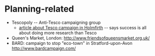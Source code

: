 # Planning-related #

  * Tescopoly -- Anti-Tesco campaigning group
    * [article about Tesco campaign in Holmfirth](http://women.timesonline.co.uk/tol/life_and_style/women/the_way_we_live/article6873375.ece) -- says success is all about doing more research than Tesco
  * Queen's Market, London: http://www.friendsofqueensmarket.org.uk/
  * BARD: campaign to stop "eco-town" in Stratford-upon-Avon http://www.bardcampaign.com/